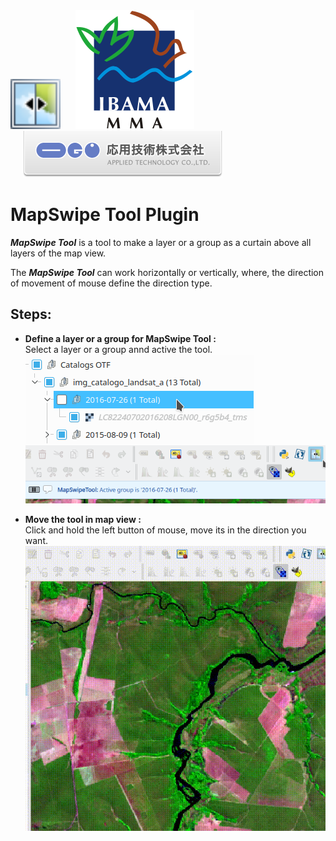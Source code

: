 <img src="mapswipetool.png" width="80" height="80"/>
<img src="doc/ibama.svg" hspace="20"/>
<img src="doc/applied.png" hspace="20"/>


# MapSwipe Tool Plugin  

***MapSwipe Tool*** is a tool to make a layer or a group as a curtain above all layers of the map view.  

The ***MapSwipe Tool*** can work horizontally or vertically, where, the direction of movement of mouse define the direction type.  

## Steps: ##  

* **Define a layer or a group for MapSwipe Tool :**  
Select a layer or a group annd active the tool.
![alt-text-1](doc/select_layer.png "Select a layer")  
![alt-text-1](doc/active_tool.png "Active the tool")  

* **Move the tool in map view :**  
Click and hold the left button of mouse, move its in the direction you want.  
![alt-text-1](doc/mapswipe1.gif "Action")  

